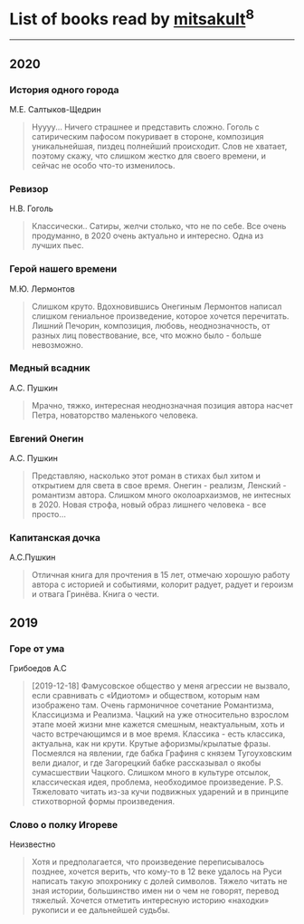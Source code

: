 # List of books read by [mitsakult](http://vk.com/id288034278)<sup>8</sup>
---

## 2020

### История одного города
М.Е. Салтыков-Щедрин
> Нуууу... Ничего страшнее и представить сложно.
> Гоголь с сатирическим пафосом покуривает в стороне, композиция уникальнейшая, пиздец полнейший происходит. Слов не хватает, поэтому скажу, что слишком жестко для своего времени, и сейчас не особо что-то изменилось.


### Ревизор
Н.В. Гоголь
> Классически.. Сатиры, желчи столько, что не по себе. Все очень продуманно, в 2020 очень актуально и интересно. Одна из лучших пьес.


### Герой нашего времени
М.Ю. Лермонтов
> Слишком круто. Вдохновившись Онегиным Лермонтов написал слишком гениальное произведение, которое хочется перечитать. Лишний Печорин, композиция, любовь, неоднозначность, от разных лиц повествование, все, что можно было - больше невозможно.


### Медный всадник
А.С. Пушкин
> Мрачно, тяжко, интересная неоднозначная позиция автора насчет Петра, новаторство маленького человека.


### Евгений Онегин
А.С. Пушкин
> Представляю, насколько этот роман в стихах был хитом и открытием для света в свое время. Онегин - реализм, Ленский - романтизм автора. Слишком много околоархаизмов, не интесных в 2020. Новая строфа, новый образ лишнего человека - все просто...


### Капитанская дочка
А.С.Пушкин
> Отличная книга для прочтения в 15 лет, отмечаю хорошую работу автора с историей и событиями, колорит радует, радует и героизм и отвага Гринёва. Книга о чести.



## 2019

### Горе от ума
Грибоедов А.С
> [2019-12-18] Фамусовское общество у меня агрессии не вызвало, если сравнивать с «Идиотом» и обществом, которым нам изображено там. Очень гармоничное сочетание Романтизма, Классицизма и Реализма. Чацкий на уже относительно взрослом этапе моей жизни мне кажется смешным, неактуальным, хоть и часто встречающимся и в мое время. Классика - есть классика, актуальна, как ни крути. Крутые афоризмы/крылатые фразы. Посмеялся на явлении, где бабка Графиня с князем Тугоуховским вели диалог, и где Загорецкий бабке рассказывал о якобы сумасшествии Чацкого. Слишком много в культуре отсылок, классическая идея, проблема, необходимое произведение. P.S. Тяжеловато читать из-за кучи подвижных ударений и в принципе стихотворной формы произведения.


### Слово о полку Игореве
Неизвестно
> Хотя и предполагается, что произведение переписывалось позднее, хочется верить, что кому-то в 12 веке удалось на Руси написать такую эпохронику с долей символов. Тяжело читать не зная истории, большинство имен ни о чем не говорят, перевод тяжелый. Хочется отметить интересную историю «находки» рукописи и ее дальнейшей судьбы.



